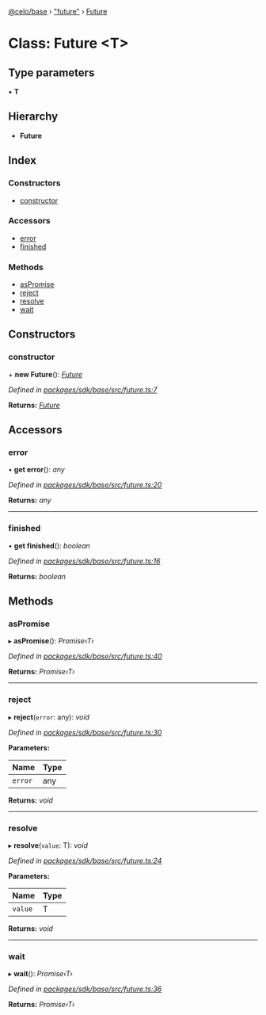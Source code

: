 [@celo/base](../README.md) › ["future"](../modules/_future_.md) › [Future](_future_.future.md)

# Class: Future <**T**>

## Type parameters

▪ **T**

## Hierarchy

* **Future**

## Index

### Constructors

* [constructor](_future_.future.md#constructor)

### Accessors

* [error](_future_.future.md#error)
* [finished](_future_.future.md#finished)

### Methods

* [asPromise](_future_.future.md#aspromise)
* [reject](_future_.future.md#reject)
* [resolve](_future_.future.md#resolve)
* [wait](_future_.future.md#wait)

## Constructors

###  constructor

\+ **new Future**(): *[Future](_future_.future.md)*

*Defined in [packages/sdk/base/src/future.ts:7](https://github.com/celo-org/celo-monorepo/blob/master/packages/sdk/base/src/future.ts#L7)*

**Returns:** *[Future](_future_.future.md)*

## Accessors

###  error

• **get error**(): *any*

*Defined in [packages/sdk/base/src/future.ts:20](https://github.com/celo-org/celo-monorepo/blob/master/packages/sdk/base/src/future.ts#L20)*

**Returns:** *any*

___

###  finished

• **get finished**(): *boolean*

*Defined in [packages/sdk/base/src/future.ts:16](https://github.com/celo-org/celo-monorepo/blob/master/packages/sdk/base/src/future.ts#L16)*

**Returns:** *boolean*

## Methods

###  asPromise

▸ **asPromise**(): *Promise‹T›*

*Defined in [packages/sdk/base/src/future.ts:40](https://github.com/celo-org/celo-monorepo/blob/master/packages/sdk/base/src/future.ts#L40)*

**Returns:** *Promise‹T›*

___

###  reject

▸ **reject**(`error`: any): *void*

*Defined in [packages/sdk/base/src/future.ts:30](https://github.com/celo-org/celo-monorepo/blob/master/packages/sdk/base/src/future.ts#L30)*

**Parameters:**

Name | Type |
------ | ------ |
`error` | any |

**Returns:** *void*

___

###  resolve

▸ **resolve**(`value`: T): *void*

*Defined in [packages/sdk/base/src/future.ts:24](https://github.com/celo-org/celo-monorepo/blob/master/packages/sdk/base/src/future.ts#L24)*

**Parameters:**

Name | Type |
------ | ------ |
`value` | T |

**Returns:** *void*

___

###  wait

▸ **wait**(): *Promise‹T›*

*Defined in [packages/sdk/base/src/future.ts:36](https://github.com/celo-org/celo-monorepo/blob/master/packages/sdk/base/src/future.ts#L36)*

**Returns:** *Promise‹T›*
